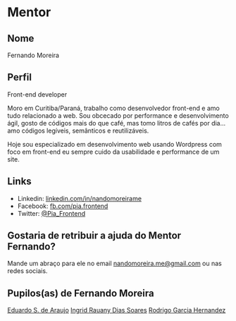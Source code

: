 # Mentor

## Nome

Fernando Moreira

## Perfil

Front-end developer

Moro em Curitiba/Paraná, trabalho como desenvolvedor front-end e amo tudo relacionado a web. Sou obcecado por performance e desenvolvimento ágil, gosto de códigos mais do que café, mas tomo litros de cafés por dia... amo códigos legíveis, semânticos e reutilizáveis.

Hoje sou especializado em desenvolvimento web usando Wordpress com foco em front-end eu sempre cuido da usabilidade e performance de um site.

## Links

* Linkedin: [linkedin.com/in/nandomoreirame](https://www.linkedin.com/in/nandomoreirame)
* Facebook: [fb.com/pia.frontend](https://www.facebook.com/pia.frontend)
* Twitter:  [@Pia_Frontend](https://twitter.com/Pia_FrontEnd)

## Gostaria de retribuir a ajuda do Mentor Fernando?

Mande um abraço para ele no email nandomoreira.me@gmail.com ou nas redes sociais.

## Pupilos(as) de Fernando Moreira

[Eduardo S. de Araujo](/profiles/pupils/profiles/edusar.md)
[Ingrid Rauany Dias Soares](/profiles/pupils/profiles/IngridRauany.md)
[Rodrigo Garcia Hernandez](/profiles/pupils/profiles/RodrigoGarcia.md)

